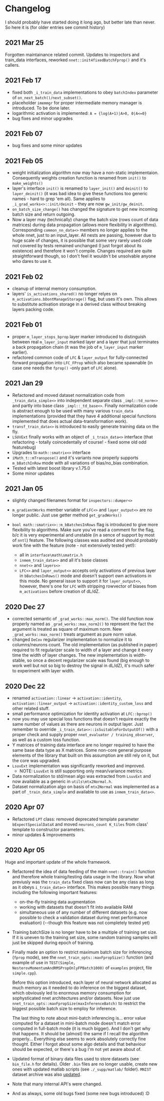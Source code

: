 # Changelog
I should probably have started doing it long ago, but better late than never. So here it is (for older entries see commit history)

## 2021 Mar 25

Forgotten maintainance related commit. Updates to inspectors and train_data interfaces, reworked `nnet::init4fixedBatchFprop()` and it's callers.


## 2021 Feb 17

- fixed both `_i_train_data` implementations to obey `batchIndex` parameter of `on_next_batch()/next_subset()`.
- placeholder `imemmgr` for proper intermediate memory manager is introduced. To be done later.
- logarithmic activation is implemented: `A = {log(A+1)|A>0, 0|A<=0}`
- bug fixes and minor upgrades

## 2021 Feb 07

- bug fixes and some minor updates

## 2021 Feb 05

- weight initialization algorithm now may have a non-static implementaion. Consequently weights creation function is renamed from `init()` to `make_weights()`
- layer's interface `init()` is renamed to `layer_init()` and `deinit()` to `layer_deinit()` (it was bad idea to give these functions too generic names - hard to grep 'em all). Same applies to `_i_grad_works<>::init/deinit` - they are now `gw_init/gw_deinit`.
- `on_batch_size_change()` has changed the signature to get new incoming batch size and return outgoing.
- Now a layer may (technically) change the batch size (rows count of data matrices) during data propagation (allows more flexibility in algorithms). Corresponding `common_nn_data<>` members no longer applies to the whole nnet, just to an input_layer. All nests are passing, however due to huge scale of changes, it is possible that some very rarely used code not covered by tests remained unchanged (I just forgot about its existence) and therefore it won't compile. Changes required are quite straightforward though, so I don't feel it wouldn't be unsolvable anyone who dares to use it.

## 2021 Feb 02

- cleanup of internal memory consumption.
- layers' `is_activations_shared()` no longer relyes on `m_activations.bDontManageStorage()` flag, but uses it's own. This allows to substitute activation storage in a derived class without breaking layers packing code.

## 2021 Feb 01

- proper `m_layer_stops_bprop` layer marker introduced to distinguish between real `m_layer_input` marked layer and a layer that just terminates a back propagation chain (it was the job of `m_layer_input` marker earlier).
- refactored common code of `LFC` & `layer_output` for fully-connected forward propagation into `LFC_FProp` which also became spawnable (in case one needs the `fprop()` -only part of `LFC` alone).

## 2021 Jan 29

- Refactored and moved dataset normalization code from `_train_data_simple<>` into independent separate class `_impl::td_norm<>` and partly into base class `_impl::_td_base<>`. Finally normalization code is abstract enough to be used with many various `train_data` implementations (provided that they have 4 additional special functions implemented that does actual data-transformation work).
- `transf_train_data<>` is introduced to easily generate training data on the fly.
- `LSUVExt` finally works with an object of `_i_train_data<>` interface (that refactoring - totally coincedentally of course! - fixed some old odd featurebug)
- Upgrades to `math::smatrix<>` interface
- `iMath_t::mTranspose()` and it's variants now properly supports `m_bBatchInRow` mode with all variations of bias/no_bias combination.
- Tested with latest boost library v.1.75.0
- Some minor updates

## 2021 Jan 05

- slightly changed filenames format for `inspectors::dumper<>`
- `m_gradientWorks` member variable of `LFC<>` and `layer_output<>` are no longer public. Just use getter method `get_gradWorks()`
- `bool math::smatrix<>::m_bBatchesInRows` flag is introduced to give more flexibility to algorithms. Make sure you've read a comment for the flag, b/c it is very experimental and unstable (in a sence of support by most of `nntl`) feature. The following classes was audited and should probably work fine with the feature (note - not extensively tested yet!):

  - all in `interface\math\smatrix.h`
  - `inmem_train_data<>` and all it's base classes
  - `nnet<>` and `layers<>`
  - `LFC<>` and `layer_output<>` accepts only activations of previous layer in `bBatchesInRows()` mode and doesn't support own activations in this mode. No general issue to support it for `layer_output<>`, however, there's one for `LFC` with stripping rowvector of biases from `m_activations` before creation of dL/dZ.

## 2020 Dec 27

- corrected semantic of `_grad_works::max_norm()`. The old function now properly named as `_grad_works::max_norm2()` to represent the fact the argument is treated as square of maximum norm. New `_grad_works::max_norm()` treats argument as pure norm value.
- changed `DeCov` regularizer implementation to normalize it to columns/neurons count. The old implementation (as published in paper) required to fit regularizer scale to width of a layer and change it every time the width of layer changes. The new implementation is width-stable, so once a decent regularizer scale was found (big enough to work well but not so big to destroy the signal in dL/dZ), it's much safer to experiment with layer width.

## 2020 Dec 22

- renamed `activation::linear` -> `activation::identity`, `activation::linear_output` -> `activation::identity_custom_loss` and other related stuff.
- small performance optimization for identity activation at `LFC::bprop()`
- now you may use special loss functions that doesn't require exactly the same number of values as there are neurons in output layer. Just remember to override `_i_train_data<>::isSuitableForOutputOf()` with a proper check and supply proper `nnet_evaluator / training_observer`, as well as a custom loss function.
- Y matrices of training data interface are no longer required to have the same base data type as X matrices. Some non-core general purpose elements of the library that built on this assumption are still rely on it, but the core was upgraded.
- `LsuvExt` implementation was significantly reworked and improved.
  - NOTE: `LsuvExt` is still supporting only mean/variance metrics.
- Data normalization to std/mean algo was extracted from `LsuvExt` and now available as a generic in `utils\mtx2Normal.h`.
- Dataset normalization algo on basis of `mtx2Normal` was implemented as a part of `_train_data_simple` and available to use as `inmem_train_data<>`.

## 2020 Apr 07
- Refactored `LPT` class: removed deprecated template parameter `bExpectSpecialDataX` and moved `neurons_count K_tiles` from class' template to constructor parameters.
- minor updates & improvements

## 2020 Apr 05

Huge and important update of the whole framework.
* Refactored the idea of data feeding of the main `nnet::train()` function and therefore whole trainig/testing data usage in the library. Now what previusly was the `train_data` fixed class now can be any class as long as it obeys `i_train_data<>` interface. This makes possible many things including the following important features:

    - on-the-fly training data augmentation
    - working with datasets that doesn't fit into available RAM
    - simultaneous use of any number of different datasets (e.g. now possible to check a validation dataset during nnet performance evaluation) (--though this feature was not completely tested yet)

* Training batchSize is no longer have to be a multiple of training set size. If it is uneven to the training set size, some random training samples will just be skipped during epoch of training.

* Finally made an option to restrict maximum batch size for inferencing (`fprop` mode), see the `nnet_train_opts::maxFpropSize()` function (and example of use in `TEST(Simple, NesterovMomentumAndRMSPropOnlyFPBatch1000)` of `examples` project, file `simple.cpp`).

  Before this option introduced, each layer of neural network allocated as much memory as it needed to do inference on the biggest dataset, which obviously led to enormous memory consumption for sophysticated nnet architectures and/or datasets. Now just use `nnet_train_opts::maxFpropSize(maxInferenceBatch)` to restrict the biggest possible batch size to employ for inference.

  The last thing to note about mini-batch inferencing is... error value computed for a dataset in mini-batch mode doesn't match error computed in full-batch mode (it is much bigger). And I don't get why that happens. It should be (almost) the same if I recall the algorithm properly... Everything else seems to work absolutely correctly fine thought. Either I forgot about some algo details and that behaviour should be expected, or there's a bug I'm not yet aware about of.

* Updated format of binary data files used to store datasets (see `bin_file.h` for details). Older `.bin` files are no longer usable, create new ones with updated matlab scripts (see `./_supp/matlab/` folder). `MNIST` dataset archive was also [updated](https://yadi.sk/d/DpvoqtGGUqh5JQ).

* Note that many internal API's were changed.

* And as always, some old bugs fixed (some new bugs introduced) :D


